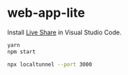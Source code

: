 # web-app-lite

Install [Live Share](https://visualstudio.microsoft.com/fr/services/live-share/) in Visual Studio Code.

```bash
yarn
npm start
```

```bash
npx localtunnel --port 3000
```
